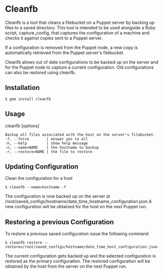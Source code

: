 # Cleanfb

Cleanfb is a tool that cleans a filebucket on a Puppet server by backing up files to a saved directory.
This tool is intended to be used alongside a Ruby script, capture_config, that captures the configuration of a machine and checks it against copies sent to a Puppet server.

If a configuration is removed from the Puppet node, a new copy is automatically retrieved from the Puppet server's filebucket.

Cleanfb allows out of date configurations to be backed up on the server and for the Puppet node to capture a current configuration.
Old configurations can also be restored using cleanfb.

## Installation

    $ gem install cleanfb

## Usage

cleanfb [options]

    Backup all files associated with the host on the server's filebucket.
    -f, --force        | answer yes to all
    -h, --help         | show help message
    -n, --name=NAME    | the hostname to backup
    -r, --restore=NAME | the file to restore

## Updating Configuration

Clean the configuration for a host

    $ cleanfb --name=hostname -f

The configuration is now backed up on the server at /root/saved_configs/hostname/date_time_hostname_configuration.json
A new configuration will be obtained for the host on the next Puppet run.

## Restoring a previous Configuration


To restore a previous saved configuration issue the following command

    $ cleanfb restore --restore=/root/saved_configs/hostname/date_time_host_configuration.json

The current configuration gets backed up and the selected configuration is restored as the primary configuration.
The restored configuration will be obtained by the host from the server on the next Puppet run.

